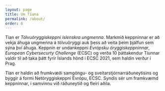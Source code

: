 ```yaml
---
layout: page
title: Um Tíuna
permalink: /about/
order: 6
---
```


Tían er *Tölvuöryggiskeppni íslenskra ungmenna*. Markmið keppninnar er að vekja áhuga ungmenna á tölvuöryggi auk þess að veita þeim þjálfun sem sýna því áhuga. Keppnin er undankeppni *Evrópsku öryggiskeppninnar*, *European Cybersecurty Challenge* (ECSC) og verða 10 þáttakendur Tíunnar valdir til að taka þátt fyrir Íslands hönd í ECSC 2021, sem haldin verður í Prag.

Tían er haldin að frumkvæði samgöngu- og sveitarstjórnarráðuneytisins og byggir á formi Netöryggiskeppni Evrópu, ECSC. Syndis sér um framkvæmd keppninnar, í samvinnu við ráðuneytið og fleiri aðila.


